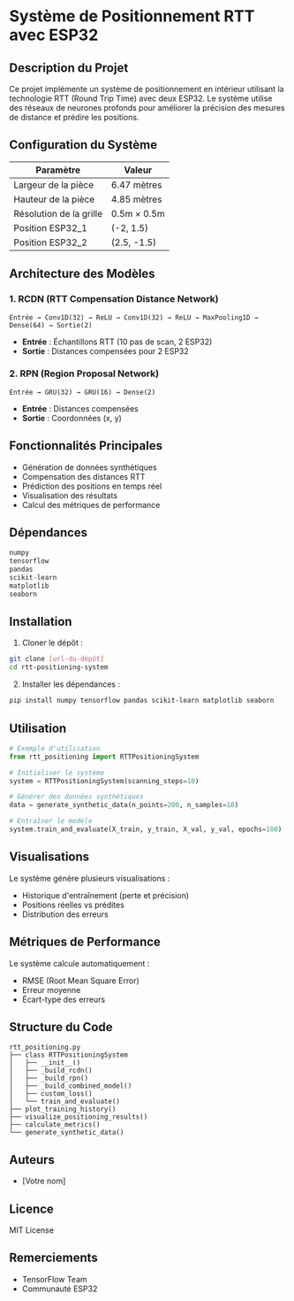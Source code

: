 # Système de Positionnement RTT avec ESP32

## Description du Projet
Ce projet implémente un système de positionnement en intérieur utilisant la technologie RTT (Round Trip Time) avec deux ESP32. Le système utilise des réseaux de neurones profonds pour améliorer la précision des mesures de distance et prédire les positions.

## Configuration du Système

| Paramètre | Valeur |
|-----------|---------|
| Largeur de la pièce | 6.47 mètres |
| Hauteur de la pièce | 4.85 mètres |
| Résolution de la grille | 0.5m × 0.5m |
| Position ESP32_1 | (-2, 1.5) |
| Position ESP32_2 | (2.5, -1.5) |

## Architecture des Modèles

### 1. RCDN (RTT Compensation Distance Network)
```
Entrée → Conv1D(32) → ReLU → Conv1D(32) → ReLU → MaxPooling1D → Dense(64) → Sortie(2)
```
- **Entrée** : Échantillons RTT (10 pas de scan, 2 ESP32)
- **Sortie** : Distances compensées pour 2 ESP32

### 2. RPN (Region Proposal Network)
```
Entrée → GRU(32) → GRU(16) → Dense(2)
```
- **Entrée** : Distances compensées
- **Sortie** : Coordonnées (x, y)

## Fonctionnalités Principales

- Génération de données synthétiques
- Compensation des distances RTT
- Prédiction des positions en temps réel
- Visualisation des résultats
- Calcul des métriques de performance

## Dépendances

```python
numpy
tensorflow
pandas
scikit-learn
matplotlib
seaborn
```

## Installation

1. Cloner le dépôt :
```bash
git clone [url-du-dépôt]
cd rtt-positioning-system
```

2. Installer les dépendances :
```bash
pip install numpy tensorflow pandas scikit-learn matplotlib seaborn
```

## Utilisation

```python
# Exemple d'utilisation
from rtt_positioning import RTTPositioningSystem

# Initialiser le système
system = RTTPositioningSystem(scanning_steps=10)

# Générer des données synthétiques
data = generate_synthetic_data(n_points=200, n_samples=10)

# Entraîner le modèle
system.train_and_evaluate(X_train, y_train, X_val, y_val, epochs=100)
```

## Visualisations

Le système génère plusieurs visualisations :
- Historique d'entraînement (perte et précision)
- Positions réelles vs prédites
- Distribution des erreurs

## Métriques de Performance

Le système calcule automatiquement :
- RMSE (Root Mean Square Error)
- Erreur moyenne
- Écart-type des erreurs

## Structure du Code

```
rtt_positioning.py
├── class RTTPositioningSystem
│   ├── __init__()
│   ├── _build_rcdn()
│   ├── _build_rpn()
│   ├── _build_combined_model()
│   ├── custom_loss()
│   └── train_and_evaluate()
├── plot_training_history()
├── visualize_positioning_results()
├── calculate_metrics()
└── generate_synthetic_data()
```

## Auteurs
- [Votre nom]

## Licence
MIT License

## Remerciements
- TensorFlow Team
- Communauté ESP32
